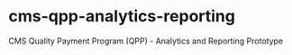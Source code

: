 # cms-qpp-analytics-reporting
CMS Quality Payment Program (QPP) - Analytics and Reporting Prototype
